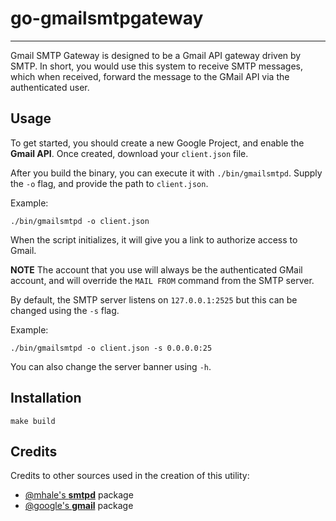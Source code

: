 # go-gmailsmtpgateway
---

Gmail SMTP Gateway is designed to be a Gmail API gateway driven by SMTP. In short,
you would use this system to receive SMTP messages, which when received, forward
the message to the GMail API via the authenticated user.

## Usage

To get started, you should create a new Google Project, and enable the **Gmail API**.
Once created, download your `client.json` file.

After you build the binary, you can execute it with `./bin/gmailsmtpd`. Supply the
`-o` flag, and provide the path to `client.json`.

Example:

    ./bin/gmailsmtpd -o client.json

When the script initializes, it will give you a link to authorize access to Gmail.

**NOTE** The account that you use will always be the authenticated GMail account, and will
override the `MAIL FROM` command from the SMTP server.

By default, the SMTP server listens on `127.0.0.1:2525` but this can be changed using the `-s` flag.

Example:

    ./bin/gmailsmtpd -o client.json -s 0.0.0.0:25

You can also change the server banner using `-h`.

## Installation

    make build


## Credits
Credits to other sources used in the creation of this utility:

- [@mhale's **smtpd**](https://github.com/mhale/smtpd) package
- [@google's **gmail**](https://google.golang.org/api/gmail) package
